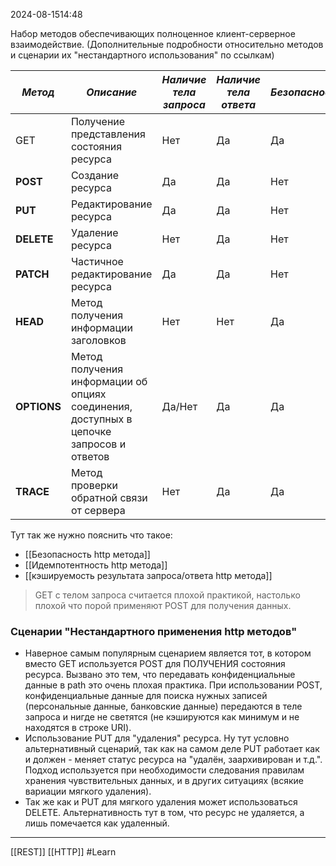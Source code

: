  2024-08-1514:48

Набор методов обеспечивающих полноценное клиент-серверное взаимодействие. 
(Дополнительные подробности относительно методов и сценарии их "нестандартного использования" по ссылкам)

| *Метод*     | *Описание*                                                                              | *Наличие тела запроса* | *Наличие тела ответа* | *Безопасность* | *Идемпотентность* | *Кэшируемость* |
| ----------- | --------------------------------------------------------------------------------------- | ---------------------- | --------------------- | -------------- | ----------------- | -------------- |
| GET         | Получение представления состояния ресурса                                               | Нет                    | Да                    | Да             | Да                | Да             |
| **POST**    | Создание ресурса                                                                        | Да                     | Да                    | Нет            | Нет               | Да             |
| **PUT**     | Редактирование ресурса                                                                  | Да                     | Да                    | Нет            | Да                | Нет            |
| **DELETE**  | Удаление ресурса                                                                        | Нет                    | Да                    | Нет            | Да                | Нет            |
| **PATCH**   | Частичное редактирование ресурса                                                        | Да                     | Да                    | Нет            | Да/Нет            | Да/Нет         |
| **HEAD**    | Метод получения информации заголовков                                                   | Нет                    | Нет                   | Да             | Да                | Да             |
| **OPTIONS** | Метод получения информации об опциях соединения, доступных в цепочке запросов и ответов | Да/Нет                 | Да                    | Да             | ДА                | Нет            |
| **TRACE**   | Метод проверки обратной связи от сервера                                                | Нет                    | Да                    | Да             | Да                | Нет            |

Тут так же нужно пояснить что такое:
- [[Безопасность http метода]]
- [[Идемпотентность http метода]]
- [[кэшируемость результата запроса/ответа http метода]]

>GET с телом запроса считается плохой практикой, настолько плохой что порой применяют POST для получения данных.
### Сценарии "Нестандартного применения http методов"

- Наверное самым популярным сценарием является тот, в котором вместо GET используется POST для ПОЛУЧЕНИЯ состояния ресурса. Вызвано это тем, что передавать конфиденциальные данные в path это очень плохая практика. При использовании POST, конфиденциальные данные для поиска нужных записей (персональные данные, банковские данные) передаются в теле запроса и нигде не светятся (не кэшируются как минимум и не находятся в строке URI).
- Использование PUT для "удаления" ресурса. Ну тут условно альтернативный сценарий, так как на самом деле PUT работает как и должен - меняет статус ресурса на "удалён, заархивирован  и т.д.". Подход используется при необходимости следования правилам хранения чувствительных данных, и в других ситуациях (всякие вариации мягкого удаления).
- Так же как и PUT для мягкого удаления может использоваться DELETE. Альтернативность тут в том, что ресурс не удаляется, а лишь помечается как удаленный.


***
[[REST]]
[[HTTP]]
#Learn

